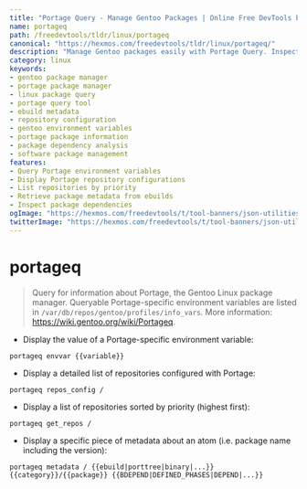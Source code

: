 ```yaml
---
title: "Portage Query - Manage Gentoo Packages | Online Free DevTools by Hexmos"
name: portageq
path: /freedevtools/tldr/linux/portageq
canonical: "https://hexmos.com/freedevtools/tldr/linux/portageq/"
description: "Manage Gentoo packages easily with Portage Query. Inspect package metadata, repositories, and environment variables. Free online tool, no registration required."
category: linux
keywords:
- gentoo package manager
- portage package manager
- linux package query
- portage query tool
- ebuild metadata
- repository configuration
- gentoo environment variables
- portage package information
- package dependency analysis
- software package management
features:
- Query Portage environment variables
- Display Portage repository configurations
- List repositories by priority
- Retrieve package metadata from ebuilds
- Inspect package dependencies
ogImage: "https://hexmos.com/freedevtools/t/tool-banners/json-utilities-banner.png"
twitterImage: "https://hexmos.com/freedevtools/t/tool-banners/json-utilities-banner.png"
---
```


# portageq

> Query for information about Portage, the Gentoo Linux package manager.
> Queryable Portage-specific environment variables are listed in `/var/db/repos/gentoo/profiles/info_vars`.
> More information: <https://wiki.gentoo.org/wiki/Portageq>.

- Display the value of a Portage-specific environment variable:

`portageq envvar {{variable}}`

- Display a detailed list of repositories configured with Portage:

`portageq repos_config /`

- Display a list of repositories sorted by priority (highest first):

`portageq get_repos /`

- Display a specific piece of metadata about an atom (i.e. package name including the version):

`portageq metadata / {{ebuild|porttree|binary|...}} {{category}}/{{package}} {{BDEPEND|DEFINED_PHASES|DEPEND|...}}`
